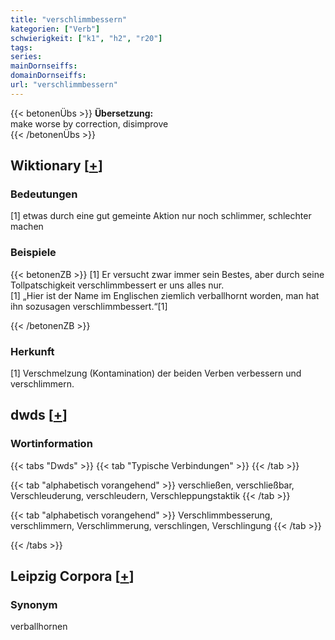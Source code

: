```yaml
---
title: "verschlimmbessern"
kategorien: ["Verb"]
schwierigkeit: ["k1", "h2", "r20"]
tags:
series:
mainDornseiffs:
domainDornseiffs:
url: "verschlimmbessern"
---
```


{{< betonenÜbs >}}
**Übersetzung:**  
make worse by correction, disimprove  
{{< /betonenÜbs >}}

## Wiktionary [[+](https://de.wiktionary.org/wiki/verschlimmbessern)]

### Bedeutungen
[1] etwas durch eine gut gemeinte Aktion nur noch schlimmer, schlechter machen  

### Beispiele
{{< betonenZB >}}
[1] Er versucht zwar immer sein Bestes, aber durch seine Tollpatschigkeit verschlimmbessert er uns alles nur.  
[1] „Hier ist der Name im Englischen ziemlich verballhornt worden, man hat ihn sozusagen verschlimmbessert.“[1]  

{{< /betonenZB >}}
### Herkunft
[1] Verschmelzung (Kontamination) der beiden Verben verbessern und verschlimmern.  



## dwds [[+](https://www.dwds.de/wb/verschlimmbessern)]

### Wortinformation
{{< tabs "Dwds" >}}
{{< tab "Typische Verbindungen" >}}
{{< /tab >}}

{{< tab "alphabetisch vorangehend" >}}
verschließen, verschließbar, Verschleuderung, verschleudern, Verschleppungstaktik
{{< /tab >}}

{{< tab "alphabetisch vorangehend" >}}
Verschlimmbesserung, verschlimmern, Verschlimmerung, verschlingen, Verschlingung
{{< /tab >}}

{{< /tabs >}}

## Leipzig Corpora [[+](https://corpora.uni-leipzig.de/en/res?word=verschlimmbessern&corpusId=deu_newscrawl-public_2018)]


### Synonym
verballhornen


